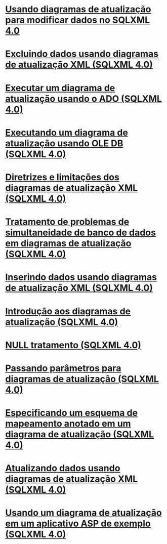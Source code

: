 # [Usando diagramas de atualização para modificar dados no SQLXML 4.0](using-updategrams-to-modify-data-in-sqlxml-4-0.md)

# [Excluindo dados usando diagramas de atualização XML (SQLXML 4.0)](deleting-data-using-xml-updategrams-sqlxml-4-0.md)
# [Executar um diagrama de atualização usando o ADO (SQLXML 4.0)](executing-an-updategram-by-using-ado-sqlxml-4-0.md)
# [Executando um diagrama de atualização usando OLE DB (SQLXML 4.0)](executing-an-updategram-by-using-ole-db-sqlxml-4-0.md)
# [Diretrizes e limitações dos diagramas de atualização XML (SQLXML 4.0)](guidelines-and-limitations-of-xml-updategrams-sqlxml-4-0.md)
# [Tratamento de problemas de simultaneidade de banco de dados em diagramas de atualização (SQLXML 4.0)](handling-database-concurrency-issues-in-updategrams-sqlxml-4-0.md)
# [Inserindo dados usando diagramas de atualização XML (SQLXML 4.0)](inserting-data-using-xml-updategrams-sqlxml-4-0.md)
# [Introdução aos diagramas de atualização (SQLXML 4.0)](introduction-to-updategrams-sqlxml-4-0.md)
# [NULL tratamento (SQLXML 4.0)](null-handling-sqlxml-4-0.md)
# [Passando parâmetros para diagramas de atualização (SQLXML 4.0)](passing-parameters-to-updategrams-sqlxml-4-0.md)
# [Especificando um esquema de mapeamento anotado em um diagrama de atualização (SQLXML 4.0)](specifying-an-annotated-mapping-schema-in-an-updategram-sqlxml-4-0.md)
# [Atualizando dados usando diagramas de atualização XML (SQLXML 4.0)](updating-data-using-xml-updategrams-sqlxml-4-0.md)
# [Usando um diagrama de atualização em um aplicativo ASP de exemplo (SQLXML 4.0)](using-an-updategram-in-a-sample-asp-application-sqlxml-4-0.md)
